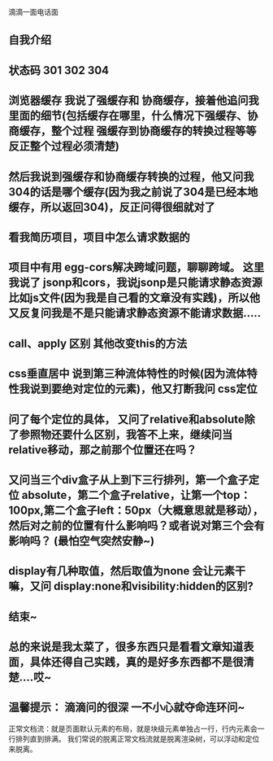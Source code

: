 滴滴一面电话面
## 自我介绍
## 状态码 301 302 304
## 浏览器缓存  我说了强缓存和 协商缓存，接着他追问我里面的细节(包括缓存在哪里，什么情况下强缓存、协商缓存，整个过程 强缓存到协商缓存的转换过程等等 反正整个过程必须清楚)
## 然后我说到强缓存和协商缓存转换的过程，他又问我304的话是哪个缓存(因为我之前说了304是已经本地缓存，所以返回304)，反正问得很细就对了
## 看我简历项目，项目中怎么请求数据的
## 项目中有用 egg-cors解决跨域问题，聊聊跨域。 这里我说了 jsonp和cors，我说jsonp是只能请求静态资源比如js文件(因为我是自己看的文章没有实践)，所以他又反复问我是不是只能请求静态资源不能请求数据.....

## call、apply 区别  其他改变this的方法
## css垂直居中 说到第三种流体特性的时候(因为流体特性我说到要绝对定位的元素)，他又打断我问 css定位
## 问了每个定位的具体， 又问了relative和absolute除了参照物还要什么区别，我答不上来，继续问当relative移动，那之前那个位置还在吗？
## 又问当三个div盒子从上到下三行排列，第一个盒子定位 absolute，第二个盒子relative，让第一个top：100px,第二个盒子left：50px（大概意思就是移动），然后对之前的位置有什么影响吗？或者说对第三个会有影响吗？ (最怕空气突然安静~) 

## display有几种取值，然后取值为none 会让元素干嘛，又问 display:none和visibility:hidden的区别? 

## 结束~

## 总的来说是我太菜了，很多东西只是看看文章知道表面，具体还得自己实践，真的是好多东西都不是很清楚....哎~ 
## 温馨提示： 滴滴问的很深 一不小心就夺命连环问~


正常文档流：就是页面默认元素的布局，就是块级元素单独占一行，行内元素会一行排列直到排满。
我们常说的脱离正常文档流就是脱离渲染树，可以浮动和定位来脱离。
